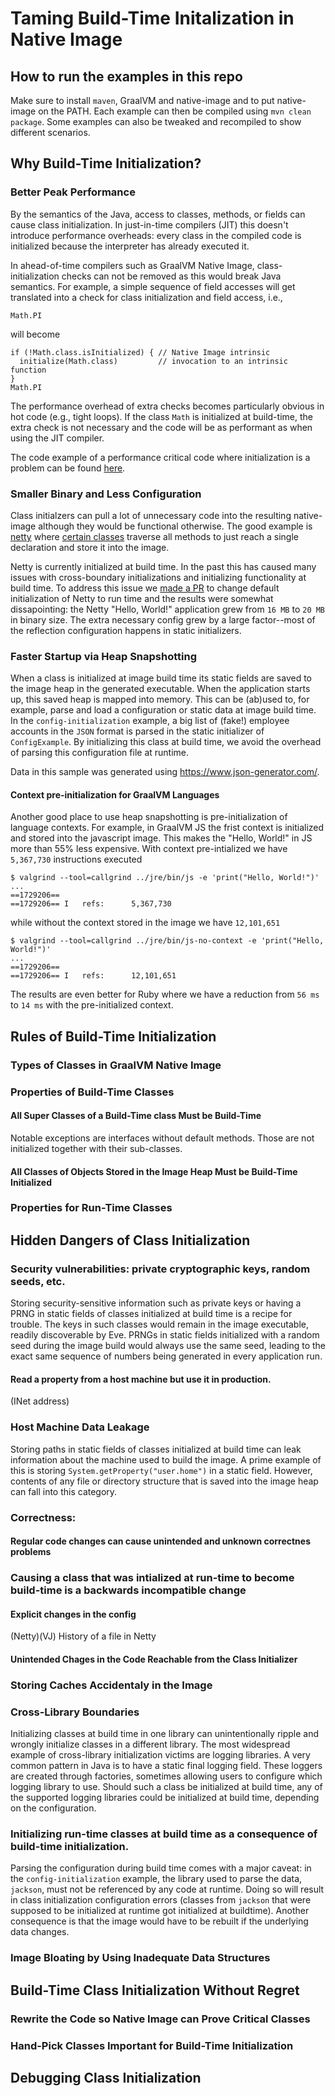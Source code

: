 # Taming Build-Time Initalization in Native Image

## How to run the examples in this repo

Make sure to install `maven`, GraalVM and native-image and to put native-image on the PATH.
Each example can then be compiled using `mvn clean package`. Some examples can also be tweaked and recompiled to show different scenarios.

## Why Build-Time Initialization?

### Better Peak Performance

By the semantics of the Java, access to classes, methods, or fields can cause class initialization. In just-in-time compilers (JIT) this doesn't introduce performance overheads: every class in the compiled code is initialized because the interpreter has already executed it.

In ahead-of-time compilers such as GraalVM Native Image, class-initialization checks can not be removed as this would break Java semantics. For example, a simple sequence of field accesses will get translated into a check for class initialization and field access, i.e.,
```
Math.PI
```
will become
```
if (!Math.class.isInitialized) { // Native Image intrinsic
  initialize(Math.class)         // invocation to an intrinsic function
}
Math.PI
```

The performance overhead of extra checks becomes particularly obvious in hot code (e.g., tight loops). If the class `Math` is initialized at build-time, the extra check is not necessary and the code will be as performant as when using the JIT compiler.

The code example of a performance critical code where initialization is a problem can be found [here](why-build-time-initialization/hot-path-check).

### Smaller Binary and Less Configuration

Class initialzers can pull a lot of unnecessary code into the resulting native-image although they would be functional otherwise. The good example is [netty](https://github.com/netty/netty) where [certain classes](https://github.com/netty/netty/blob/4.1/buffer/src/main/java/io/netty/buffer/AbstractByteBufAllocator.java#L36) traverse all methods to just reach a single declaration and store it into the image.

Netty is currently initialized at build time. In the past this has caused many issues with cross-boundary initializations and initializing functionality at build time. To address this issue we [made a PR](https://github.com/vjovanov/netty/pull/2/files) to change default initialization of Netty to run time and the results were somewhat dissapointing: the Netty "Hello, World!" application grew from `16 MB` to `20 MB` in binary size. The extra necessary config grew by a large factor--most of the reflection configuration happens in static initializers.

### Faster Startup via Heap Snapshotting

When a class is initialized at image build time its static fields are saved to the image heap in the generated executable. When the application starts up, this saved heap is mapped into memory. This can be (ab)used to, for example, parse and load a configuration or static data at image build time.
In the `config-initialization` example, a big list of (fake!) employee accounts in the `JSON` format is parsed in the static initializer of `ConfigExample`. By initializing this class at build time, we avoid the overhead of parsing this configuration file at runtime.

Data in this sample was generated using https://www.json-generator.com/.

#### Context pre-initialization for GraalVM Languages

Another good place to use heap snapshotting is pre-initialization of language contexts. For example, in GraalVM JS the frist context is initialized and stored into the javascript image. This makes the "Hello, World!" in JS more than 55% less expensive. With context pre-intialized we have `5,367,730` instructions executed
```
$ valgrind --tool=callgrind ../jre/bin/js -e 'print("Hello, World!")'
...
==1729206==
==1729206== I   refs:      5,367,730
```

while without the context stored in the image we have `12,101,651`

```
$ valgrind --tool=callgrind ../jre/bin/js-no-context -e 'print("Hello, World!")'
...
==1729206==
==1729206== I   refs:      12,101,651
```

The results are even better for Ruby where we have a reduction from `56 ms` to `14 ms` with the pre-initialized context. 

## Rules of Build-Time Initialization

### Types of Classes in GraalVM Native Image

### Properties of Build-Time Classes

#### All Super Classes of a Build-Time class Must be Build-Time

Notable exceptions are interfaces without default methods. Those are not initialized together with their sub-classes.

#### All Classes of Objects Stored in the Image Heap Must be Build-Time Initialized

### Properties for Run-Time Classes


## Hidden Dangers of Class Initialization

### Security vulnerabilities: private cryptographic keys, random seeds, etc.

Storing security-sensitive information such as private keys or having a PRNG in static fields of classes initialized at build time is a recipe for trouble. The keys in such classes would remain in the image executable, readily discoverable by Eve. PRNGs in static fields initialized with a random seed during the image build would always use the same seed, leading to the exact same sequence of numbers being generated in every application run.

#### Read a property from a host machine but use it in production.
   (INet address)
   
### Host Machine Data Leakage

Storing paths in static fields of classes initialized at build time can leak information about the machine used to build the image. A prime example of this is storing `System.getProperty("user.home")` in a static field. However, contents of any file or directory structure that is saved into the image heap can fall into this category.

### Correctness:

#### Regular code changes can cause unintended and unknown correctnes problems

### Causing a class that was intialized at run-time to become build-time is a backwards incompatible change
#### Explicit changes in the config
  (Netty)(VJ) History of a file in Netty

#### Unintended Chages in the Code Reachable from the Class Initializer

### Storing Caches Accidentaly in the Image

### Cross-Library Boundaries

Initializing classes at build time in one library can unintentionally ripple and wrongly initialize classes in a different library. The most widespread example of cross-library initialization victims are logging libraries. A very common pattern in Java is to have a static final logging field. These loggers are created through factories, sometimes allowing users to configure which logging library to use. Should such a class be initialized at build time, any of the supported logging libraries could be initialized at build time, depending on the configuration.

### Initializing run-time classes at build time as a consequence of build-time initialization.

Parsing the configuration during build time comes with a major caveat: in the `config-initialization` example, the library used to parse the data, `jackson`, must not be referenced by any code at runtime. Doing so will result in class initialization configuration errors (classes from `jackson` that were supposed to be initialized at runtime got initialized at buildtime).
Another consequence is that the image would have to be rebuilt if the underlying data changes.

### Image Bloating by Using Inadequate Data Structures

## Build-Time Class Initialization Without Regret

### Rewrite the Code so Native Image can Prove Critical Classes

### Hand-Pick Classes Important for Build-Time Initialization

## Debugging Class Initialization

